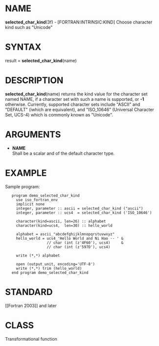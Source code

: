 # NAME

**selected\_char\_kind**(3f) - \[FORTRAN:INTRINSIC:KIND\] Choose
character kind such as "Unicode"

# SYNTAX

result = **selected\_char\_kind**(name)

# DESCRIPTION

**selected\_char\_kind**(name) returns the kind value for the character
set named NAME, if a character set with such a name is supported, or
**-1** otherwise. Currently, supported character sets include "ASCII"
and "DEFAULT" (iwhich are equivalent), and "ISO\_10646" (Universal
Character Set, UCS-4) which is commonly known as "Unicode".

# ARGUMENTS

  - **NAME**  
    Shall be a scalar and of the default character type.

# EXAMPLE

Sample program:

``` 
   program demo_selected_char_kind
     use iso_fortran_env
     implicit none
     integer, parameter :: ascii = selected_char_kind ("ascii")
     integer, parameter :: ucs4  = selected_char_kind ('ISO_10646')

     character(kind=ascii, len=26) :: alphabet
     character(kind=ucs4,  len=30) :: hello_world

     alphabet = ascii_"abcdefghijklmnopqrstuvwxyz"
     hello_world = ucs4_'Hello World and Ni Hao -- ' &
                   // char (int (z'4F60'), ucs4)     &
                   // char (int (z'597D'), ucs4)

     write (*,*) alphabet

     open (output_unit, encoding='UTF-8')
     write (*,*) trim (hello_world)
   end program demo_selected_char_kind
```

# STANDARD

\[\[Fortran 2003\]\] and later

# CLASS

Transformational function
